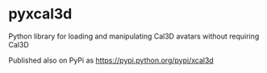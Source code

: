 pyxcal3d
========

Python library for loading and manipulating Cal3D avatars without requiring Cal3D

Published also on PyPi as https://pypi.python.org/pypi/xcal3d
